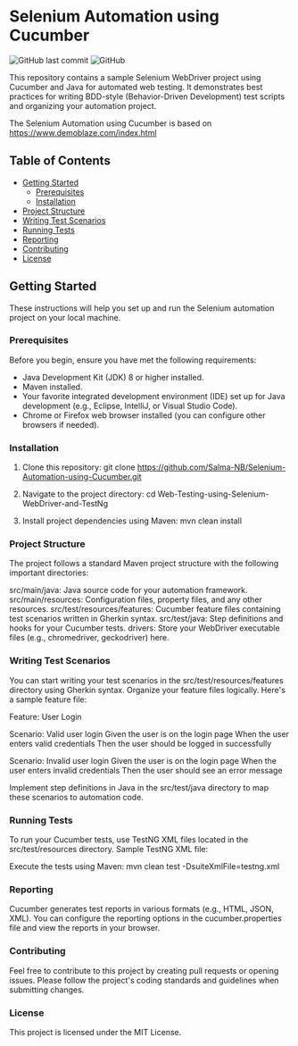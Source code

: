 # Selenium Automation using Cucumber

![GitHub last commit](https://img.shields.io/github/last-commit/Salma-NB/Selenium-Automation-using-Cucumber)
![GitHub](https://img.shields.io/github/license/Salma-NB/Selenium-Automation-using-Cucumber)

This repository contains a sample Selenium WebDriver project using Cucumber and Java for automated web testing. It demonstrates best practices for writing BDD-style (Behavior-Driven Development) test scripts and organizing your automation project.

The Selenium Automation using Cucumber is based on https://www.demoblaze.com/index.html

## Table of Contents

- [Getting Started](#getting-started)
  - [Prerequisites](#prerequisites)
  - [Installation](#installation)
- [Project Structure](#project-structure)
- [Writing Test Scenarios](#writing-test-scenarios)
- [Running Tests](#running-tests)
- [Reporting](#reporting)
- [Contributing](#contributing)
- [License](#license)

## Getting Started

These instructions will help you set up and run the Selenium automation project on your local machine.

### Prerequisites

Before you begin, ensure you have met the following requirements:

- Java Development Kit (JDK) 8 or higher installed.
- Maven installed.
- Your favorite integrated development environment (IDE) set up for Java development (e.g., Eclipse, IntelliJ, or Visual Studio Code).
- Chrome or Firefox web browser installed (you can configure other browsers if needed).

### Installation

1. Clone this repository:
   git clone https://github.com/Salma-NB/Selenium-Automation-using-Cucumber.git

2. Navigate to the project directory:
cd Web-Testing-using-Selenium-WebDriver-and-TestNg

3. Install project dependencies using Maven:
mvn clean install

### Project Structure
The project follows a standard Maven project structure with the following important directories:

src/main/java: Java source code for your automation framework.
src/main/resources: Configuration files, property files, and any other resources.
src/test/resources/features: Cucumber feature files containing test scenarios written in Gherkin syntax.
src/test/java: Step definitions and hooks for your Cucumber tests.
drivers: Store your WebDriver executable files (e.g., chromedriver, geckodriver) here.

### Writing Test Scenarios
You can start writing your test scenarios in the src/test/resources/features directory using Gherkin syntax. Organize your feature files logically. Here's a sample feature file:

Feature: User Login

  Scenario: Valid user login
    Given the user is on the login page
    When the user enters valid credentials
    Then the user should be logged in successfully

  Scenario: Invalid user login
    Given the user is on the login page
    When the user enters invalid credentials
    Then the user should see an error message

Implement step definitions in Java in the src/test/java directory to map these scenarios to automation code.

### Running Tests
To run your Cucumber tests, use TestNG XML files located in the src/test/resources directory. Sample TestNG XML file:
<!DOCTYPE suite SYSTEM "http://testng.org/testng-1.0.dtd">
<suite name="TestSuite">
    <test name="Test">
        <classes>
            <class name="com.example.tests.RunCucumberTests"/>
            <!-- Add more test classes here -->
        </classes>
    </test>
</suite>

Execute the tests using Maven:
mvn clean test -DsuiteXmlFile=testng.xml

### Reporting
Cucumber generates test reports in various formats (e.g., HTML, JSON, XML). You can configure the reporting options in the cucumber.properties file and view the reports in your browser.

### Contributing
Feel free to contribute to this project by creating pull requests or opening issues. Please follow the project's coding standards and guidelines when submitting changes.

### License
This project is licensed under the MIT License.
